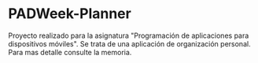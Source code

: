 # PADWeek-Planner

Proyecto realizado para la asignatura "Programación de aplicaciones para dispositivos móviles".
Se trata de una aplicación de organización personal. Para mas detalle consulte la memoria. 
